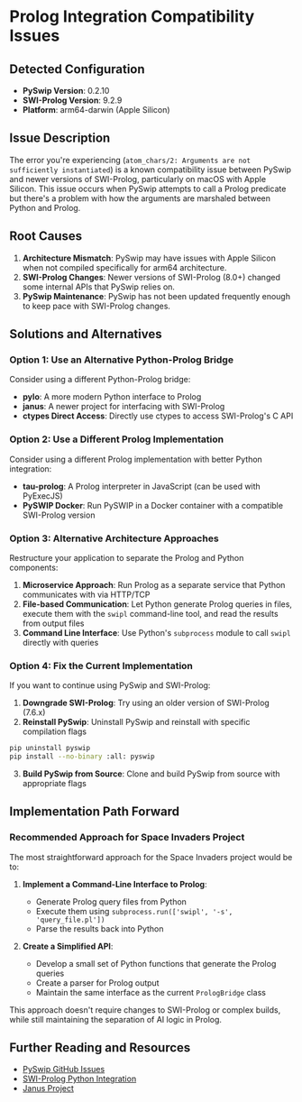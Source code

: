 # Prolog Integration Compatibility Issues

## Detected Configuration
- **PySwip Version**: 0.2.10
- **SWI-Prolog Version**: 9.2.9
- **Platform**: arm64-darwin (Apple Silicon)

## Issue Description

The error you're experiencing (`atom_chars/2: Arguments are not sufficiently instantiated`) is a known compatibility issue between PySwip and newer versions of SWI-Prolog, particularly on macOS with Apple Silicon. This issue occurs when PySwip attempts to call a Prolog predicate but there's a problem with how the arguments are marshaled between Python and Prolog.

## Root Causes

1. **Architecture Mismatch**: PySwip may have issues with Apple Silicon when not compiled specifically for arm64 architecture.
2. **SWI-Prolog Changes**: Newer versions of SWI-Prolog (8.0+) changed some internal APIs that PySwip relies on.
3. **PySwip Maintenance**: PySwip has not been updated frequently enough to keep pace with SWI-Prolog changes.

## Solutions and Alternatives

### Option 1: Use an Alternative Python-Prolog Bridge

Consider using a different Python-Prolog bridge:

- **pylo**: A more modern Python interface to Prolog
- **janus**: A newer project for interfacing with SWI-Prolog
- **ctypes Direct Access**: Directly use ctypes to access SWI-Prolog's C API

### Option 2: Use a Different Prolog Implementation

Consider using a different Prolog implementation with better Python integration:

- **tau-prolog**: A Prolog interpreter in JavaScript (can be used with PyExecJS)
- **PySWIP Docker**: Run PySWIP in a Docker container with a compatible SWI-Prolog version

### Option 3: Alternative Architecture Approaches

Restructure your application to separate the Prolog and Python components:

1. **Microservice Approach**: Run Prolog as a separate service that Python communicates with via HTTP/TCP
2. **File-based Communication**: Let Python generate Prolog queries in files, execute them with the `swipl` command-line tool, and read the results from output files
3. **Command Line Interface**: Use Python's `subprocess` module to call `swipl` directly with queries

### Option 4: Fix the Current Implementation

If you want to continue using PySwip and SWI-Prolog:

1. **Downgrade SWI-Prolog**: Try using an older version of SWI-Prolog (7.6.x)
2. **Reinstall PySwip**: Uninstall PySwip and reinstall with specific compilation flags
```bash
pip uninstall pyswip
pip install --no-binary :all: pyswip
```
3. **Build PySwip from Source**: Clone and build PySwip from source with appropriate flags

## Implementation Path Forward

### Recommended Approach for Space Invaders Project

The most straightforward approach for the Space Invaders project would be to:

1. **Implement a Command-Line Interface to Prolog**:
   - Generate Prolog query files from Python
   - Execute them using `subprocess.run(['swipl', '-s', 'query_file.pl'])`
   - Parse the results back into Python

2. **Create a Simplified API**:
   - Develop a small set of Python functions that generate the Prolog queries
   - Create a parser for Prolog output
   - Maintain the same interface as the current `PrologBridge` class

This approach doesn't require changes to SWI-Prolog or complex builds, while still maintaining the separation of AI logic in Prolog.

## Further Reading and Resources

- [PySwip GitHub Issues](https://github.com/yuce/pyswip/issues)
- [SWI-Prolog Python Integration](https://www.swi-prolog.org/FAQ/PythonInteraction.html)
- [Janus Project](https://github.com/therne/janus) 